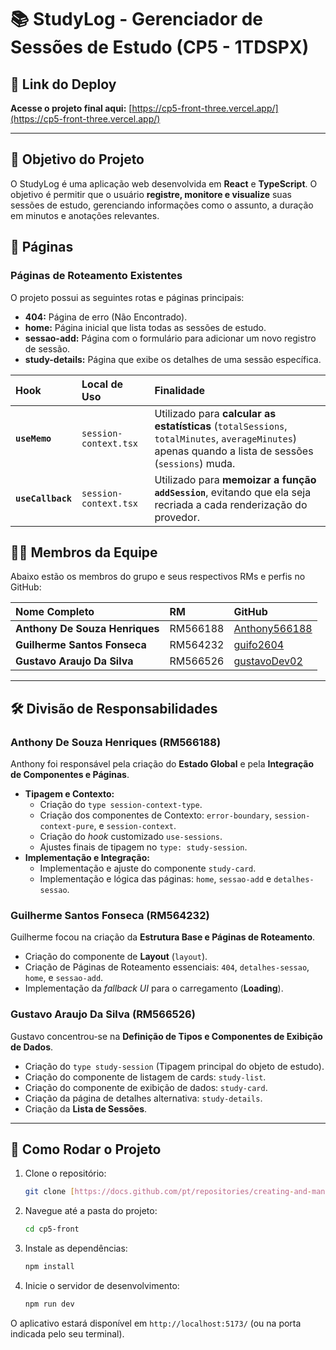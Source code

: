 # 📚 StudyLog - Gerenciador de Sessões de Estudo (CP5 - 1TDSPX)

## 🔗 Link do Deploy
**Acesse o projeto final aqui:** [https://cp5-front-three.vercel.app/](https://cp5-front-three.vercel.app/)

---
## 🎯 Objetivo do Projeto

O StudyLog é uma aplicação web desenvolvida em **React** e **TypeScript**. O objetivo é permitir que o usuário **registre, monitore e visualize** suas sessões de estudo, gerenciando informações como o assunto, a duração em minutos e anotações relevantes.

## 📄 Páginas

### Páginas de Roteamento Existentes
O projeto possui as seguintes rotas e páginas principais:
* **404:** Página de erro (Não Encontrado).
* **home:** Página inicial que lista todas as sessões de estudo.
* **sessao-add:** Página com o formulário para adicionar um novo registro de sessão.
* **study-details:** Página que exibe os detalhes de uma sessão específica.


| Hook | Local de Uso | Finalidade |
| :--- | :--- | :--- |
| **`useMemo`** | `session-context.tsx` | Utilizado para **calcular as estatísticas** (`totalSessions`, `totalMinutes`, `averageMinutes`) apenas quando a lista de sessões (`sessions`) muda. |
| **`useCallback`** | `session-context.tsx` | Utilizado para **memoizar a função `addSession`**, evitando que ela seja recriada a cada renderização do provedor. |


## 🧑‍💻 Membros da Equipe

Abaixo estão os membros do grupo e seus respectivos RMs e perfis no GitHub:

| Nome Completo | RM | GitHub |
| :--- | :--- | :--- |
| **Anthony De Souza Henriques** | RM566188 | [Anthony566188](https://github.com/Anthony566188) |
| **Guilherme Santos Fonseca** | RM564232 | [guifo2604](https://github.com/guifo2604) |
| **Gustavo Araujo Da Silva** | RM566526 | [gustavoDev02](https://github.com/gustavoDev02) |

---

## 🛠️ Divisão de Responsabilidades

### Anthony De Souza Henriques (RM566188)
Anthony foi responsável pela criação do **Estado Global** e pela **Integração de Componentes e Páginas**.
* **Tipagem e Contexto:**
    * Criação do `type session-context-type`.
    * Criação dos componentes de Contexto: `error-boundary`, `session-context-pure`, e `session-context`.
    * Criação do *hook* customizado `use-sessions`.
    * Ajustes finais de tipagem no `type: study-session`.
* **Implementação e Integração:**
    * Implementação e ajuste do componente `study-card`.
    * Implementação e lógica das páginas: `home`, `sessao-add` e `detalhes-sessao`.

### Guilherme Santos Fonseca (RM564232)
Guilherme focou na criação da **Estrutura Base e Páginas de Roteamento**.
* Criação do componente de **Layout** (`layout`).
* Criação de Páginas de Roteamento essenciais: `404`, `detalhes-sessao`, `home`, e `sessao-add`.
* Implementação da *fallback UI* para o carregamento (**Loading**).

### Gustavo Araujo Da Silva (RM566526)
Gustavo concentrou-se na **Definição de Tipos e Componentes de Exibição de Dados**.
* Criação do `type study-session` (Tipagem principal do objeto de estudo).
* Criação do componente de listagem de cards: `study-list`.
* Criação do componente de exibição de dados: `study-card`.
* Criação da página de detalhes alternativa: `study-details`.
* Criação da **Lista de Sessões**.

---

## 🚀 Como Rodar o Projeto

1.  Clone o repositório:
    ```bash
    git clone [https://docs.github.com/pt/repositories/creating-and-managing-repositories/quickstart-for-repositories](https://docs.github.com/pt/repositories/creating-and-managing-repositories/quickstart-for-repositories)
    ```
2.  Navegue até a pasta do projeto:
    ```bash
    cd cp5-front
    ```
3.  Instale as dependências:
    ```bash
    npm install
    ```
4.  Inicie o servidor de desenvolvimento:
    ```bash
    npm run dev
    ```

O aplicativo estará disponível em `http://localhost:5173/` (ou na porta indicada pelo seu terminal).
